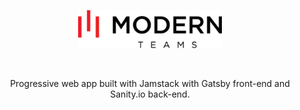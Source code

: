 <p align="center"><img alt="Gatsby" src="./gatsby/src/images/modernteamslogo.png" width="230" /></p>
<br />
<p align="center">Progressive web app built with Jamstack with Gatsby front-end and Sanity.io back-end.</p>
